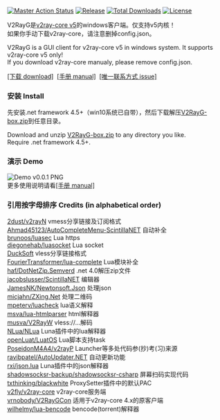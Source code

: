 [![Master Action Status][1]][2] [![Release][3]][4] [![Total Downloads][5]][6] [![License][7]][8]

[1]: https://github.com/vrnobody/V2RayG/actions/workflows/debug.yml/badge.svg "Debug Build Status Badge"
[2]: https://github.com/vrnobody/V2RayG/actions "Actions detail"
[3]: https://img.shields.io/github/release/vrnobody/V2RayG.svg "Release Badge"
[4]: https://github.com/vrnobody/V2RayG/releases/latest "Releases"
[5]: https://img.shields.io/github/downloads/vrnobody/V2RayG/total.svg "Total Downloads Badge"
[6]: https://somsubhra.github.io/github-release-stats/?username=vrnobody&repository=V2RayG&per_page=30 "Download Details"
[7]: https://img.shields.io/github/license/vrnobody/V2RayG.svg "Licence Badge"
[8]: https://github.com/vrnobody/V2RayG/blob/master/LICENSE "Licence"
[9]: https://github.com/vrnobody/V2RayG/releases/latest "Latest release"
[10]: https://vrnobody.github.io/V2RayG/ "github.io"
[11]: https://github.com/vrnobody/V2RayG/issues "Issues"
[12]: https://github.com/vrnobody/luna-scripts "Luna scripts"

V2RayG是[v2ray-core v5](https://github.com/v2fly/v2ray-core)的windows客户端。仅支持v5内核！  
如果你手动下载v2ray-core，请注意删掉config.json。  

V2RayG is a GUI client for v2ray-core v5 in windows system. It supports v2ray-core v5 only!  
If you download v2ray-core manualy, please remove config.json.  

[\[下载 download\]][9]&nbsp;&nbsp;[\[手册 manual\]][10]&nbsp;&nbsp;[\[唯一联系方式 issue\]][11]  

### 安装 Install
先安装.net framework 4.5+（win10系统已自带），然后下载解压[V2RayG-box.zip][9]到任意目录。  
  
Download and unzip [V2RayG-box.zip][9] to any directory you like.  
Require .net framework 4.5+.  

### 演示 Demo
![Demo v0.0.1 PNG](https://vrnobody.github.io/V2RayG/images/forms/demo_form_main_v0.0.1.png)  
更多使用说明请看[\[手册 manual\]][10]  

### 引用按字母排序 Credits (in alphabetical order)  
[2dust/v2rayN](https://github.com/2dust/v2rayN) vmess分享链接及订阅格式  
[Ahmad45123/AutoCompleteMenu-ScintillaNET](https://github.com/Ahmad45123/AutoCompleteMenu-ScintillaNET) 自动补全  
[brunoos/luasec](https://github.com/brunoos/luasec.git) Lua https  
[diegonehab/luasocket](https://github.com/diegonehab/luasocket.git) Lua socket  
[DuckSoft](https://github.com/XTLS/Xray-core/issues/91) vless分享链接格式  
[FourierTransformer/lua-complete](https://github.com/FourierTransformer/lua-complete.git) Lua模块补全  
[haf/DotNetZip.Semverd](https://github.com/haf/DotNetZip.Semverd) .net 4.0解压zip文件  
[jacobslusser/ScintillaNET](https://github.com/jacobslusser/ScintillaNET) 编辑器  
[JamesNK/Newtonsoft.Json](https://github.com/JamesNK/Newtonsoft.Json) 处理json  
[micjahn/ZXing.Net](https://github.com/micjahn/ZXing.Net/) 处理二维码  
[mpeterv/luacheck](https://github.com/mpeterv/luacheck.git) lua语义解释  
[msva/lua-htmlparser](https://github.com/msva/lua-htmlparser) html解释器  
[musva/V2RayW](https://github.com/musva/V2RayW) vless://...解码  
[NLua/NLua](https://github.com/NLua/NLua) Luna插件中的lua解释器  
[openLuat/LuatOS](https://github.com/openLuat/LuatOS) Lua脚本支持task  
[PoseidonM4A4/v2rayP](https://github.com/PoseidonM4A4/v2rayP) Launcher等多处代码参(抄)考(习)来源  
[ravibpatel/AutoUpdater.NET](https://github.com/ravibpatel/AutoUpdater.NET) 自动更新功能  
[rxi/json.lua](https://github.com/rxi/json.lua) Luna插件中的json解释器  
[shadowsocksr-backup/shadowsocksr-csharp](https://github.com/shadowsocksr-backup/shadowsocksr-csharp) 屏幕扫码实现代码  
[txthinking/blackwhite](https://github.com/txthinking/blackwhite) ProxySetter插件中的默认PAC  
[v2fly/v2ray-core](https://github.com/v2fly/v2ray-core) v2ray-core服务端  
[vrnobody/V2RayGCon](https://github.com/vrnobody/V2RayGCon) 适用于v2ray-core 4.x的原客户端  
[wilhelmy/lua-bencode](https://bitbucket.org/wilhelmy/lua-bencode) bencode(torrent)解释器  

